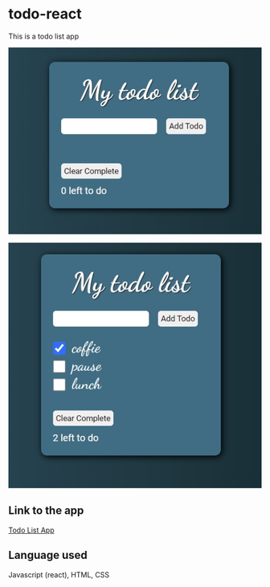 # todo-react

This is a todo list app

![Screenshot of the app](./img/tl1.jpg)

![Screenshot of the app](./img/tl2.jpg)

## Link to the app

[Todo List App](https://aquamarine-ganache-20e947.netlify.app/)

## Language used

Javascript (react), HTML, CSS
